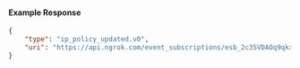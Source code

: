<!-- Code generated for API Clients. DO NOT EDIT. -->

#### Example Response

```json
{
	"type": "ip_policy_updated.v0",
	"uri": "https://api.ngrok.com/event_subscriptions/esb_2c35VDAOq9qkxcinoGXhXPRYoeC/sources/ip_policy_updated.v0"
}
```
